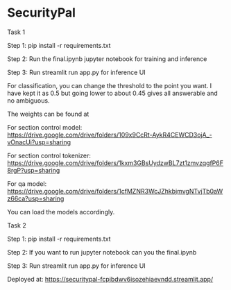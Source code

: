 # SecurityPal

Task 1

Step 1: pip install -r requirements.txt

Step 2: Run the final.ipynb jupyter notebook for training and inference

Step 3: Run streamlit run app.py for inference UI

For classification, you can change the threshold to the point you want. I have kept it as 0.5 but going lower to about 0.45 gives all answerable and no ambiguous.

The weights can be found at 

For section control model: https://drive.google.com/drive/folders/109x9CcRt-AykR4CEWCD3ojA_-vOnacUi?usp=sharing

For section control tokenizer: https://drive.google.com/drive/folders/1kxm3GBsUydzwBL7zt1zmvzqgfP6F8rgP?usp=sharing

For qa model: https://drive.google.com/drive/folders/1cfMZNR3WcJZhkbjmvgNTvjTb0aWz66ca?usp=sharing

You can load the models accordingly.

Task 2

Step 1: pip install -r requirements.txt

Step 2: If you want to run jupyter notebook can you the final.ipynb

Step 3: Run streamlit run app.py for inference UI

Deployed at: https://securitypal-fcpjbdwv6isozehiaevndd.streamlit.app/
